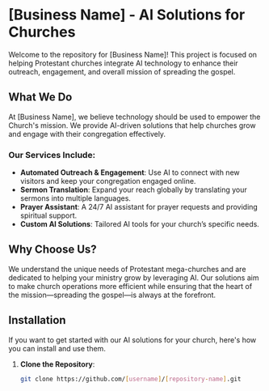 # [Business Name] - AI Solutions for Churches

Welcome to the repository for [Business Name]! This project is focused on helping Protestant churches integrate AI technology to enhance their outreach, engagement, and overall mission of spreading the gospel.

## What We Do

At [Business Name], we believe technology should be used to empower the Church's mission. We provide AI-driven solutions that help churches grow and engage with their congregation effectively.

### Our Services Include:
- **Automated Outreach & Engagement**: Use AI to connect with new visitors and keep your congregation engaged online.
- **Sermon Translation**: Expand your reach globally by translating your sermons into multiple languages.
- **Prayer Assistant**: A 24/7 AI assistant for prayer requests and providing spiritual support.
- **Custom AI Solutions**: Tailored AI tools for your church’s specific needs.

## Why Choose Us?

We understand the unique needs of Protestant mega-churches and are dedicated to helping your ministry grow by leveraging AI. Our solutions aim to make church operations more efficient while ensuring that the heart of the mission—spreading the gospel—is always at the forefront.

## Installation

If you want to get started with our AI solutions for your church, here's how you can install and use them.

1. **Clone the Repository**:
   ```bash
   git clone https://github.com/[username]/[repository-name].git
